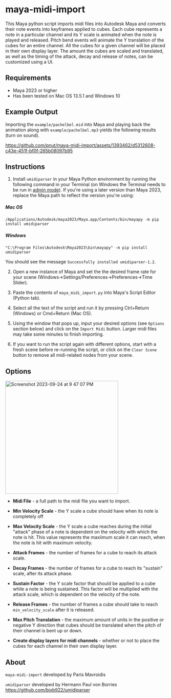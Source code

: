 # maya-midi-import
This Maya python script imports midi files into Autodesk Maya and converts their note events into keyframes applied to cubes. Each cube represents a note in a particular channel and its Y scale is animated when the note is played and released. Pitch bend events will animate the Y translation of the cubes for an entire channel. All the cubes for a given channel will be placed in their own display layer. The amount the cubes are scaled and translated, as well as the timing of the attack, decay and release of notes, can be customized using a UI.
## Requirements
* Maya 2023 or higher
* Has been tested on Mac OS 13.5.1 and Windows 10
## Example Output
Importing the `example/pachelbel.mid` into Maya and playing back the animation along with `example/pachelbel.mp3` yields the following results (turn on sound). 

https://github.com/pnut/maya-midi-import/assets/1393462/d5312608-c43e-451f-bf0f-265b08097b95
## Instructions
1. Install `umidiparser` in your Maya Python environment by running the following command in your Terminal (on Windows the Terminal needs to be run in [admin mode](https://learn.microsoft.com/en-us/windows/terminal/faq#how-do-i-run-a-shell-in-windows-terminal-in-administrator-mode)). If you're using a later version than Maya 2023, replace the Maya path to reflect the version you're using:
##### Mac OS
```
/Applications/Autodesk/maya2023/Maya.app/Contents/bin/mayapy -m pip install umidiparser
```
##### Windows
```
"C:\Program Files\Autodesk\Maya2023\bin\mayapy" -m pip install umidiparser
```
You should see the message `Successfully installed umidiparser-1.2`.

2. Open a new instance of Maya and set the the desired frame rate for your scene (Windows->Settings/Preferences->Preferences->Time Slider).

3. Paste the contents of `maya_midi_import.py` into Maya's Script Editor (Python tab).

4. Select all the text of the script and run it by pressing Ctrl+Return (Windows) or Cmd+Return (Mac OS).

5. Using the window that pops up, input your desired options (see `Options` section below) and click on the `Import Midi` button. Larger midi files may take some minutes to finish importing.

6. If you want to run the script again with different options, start with a fresh scene before re-running the script, or click on the `Clear Scene` button to remove all midi-related nodes from your scene.

## Options
<img width="352" alt="Screenshot 2023-09-24 at 9 47 07 PM" src="https://github.com/pnut/maya-midi-import/assets/1393462/709104e2-7ba9-4530-a842-1bac3725b2c7">

* <b>Midi File</b> - a full path to the midi file you want to import.

* <b>Min Velocity Scale</b> - the Y scale a cube should have when its note is completely off

* <b>Max Velocity Scale</b> - the Y scale a cube reaches during the initial "attack" phase of a note is dependent on the velocity with which the note is hit. This value represents the maxiimum scale it can reach, when the note is hit with maximum velocity.

* <b>Attack Frames</b> - the number of frames for a cube to reach its attack scale.

* <b>Decay Frames</b> - the number of frames for a cube to reach its "sustain" scale, after its attack phase.

* <b>Sustain Factor</b> - the Y scale factor that should be applied to a cube while a note is being sustained. This factor will be multiplied with the attack scale, which is dependent on the velocity of the note.

* <b>Release Frames</b> - the number of frames a cube should take to reach `min_velocity_scale` after it is released.

* <b>Max Pitch Translation</b> - the maximum amount of units in the positive or negative Y direction that cubes should be translated when the pitch of their channel is bent up or down.

* <b>Create display layers for midi channels</b> - whether or not to place the cubes for each channel in their own display layer.

## About
`maya-midi-import` developed by Paris Mavroidis

`umidiparser` developed by Hermann Paul von Borries https://github.com/bixb922/umidiparser
